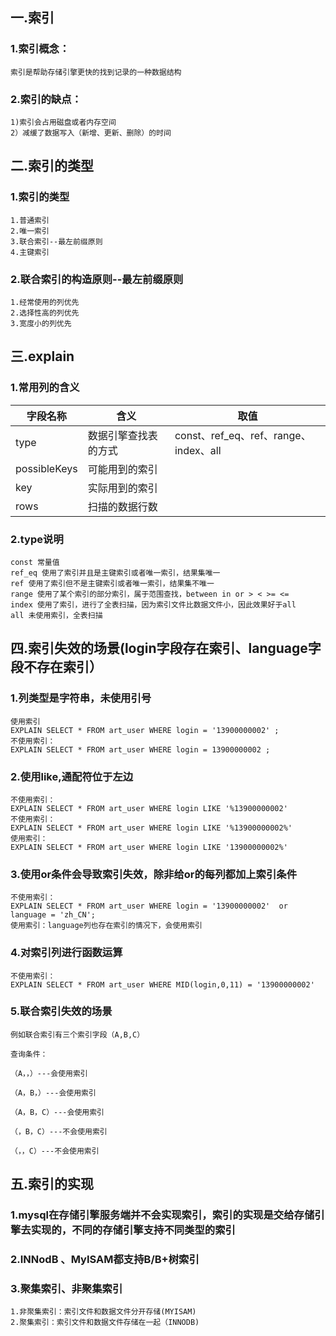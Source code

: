 ## 一.索引
### 1.索引概念：
```
索引是帮助存储引擎更快的找到记录的一种数据结构
```
### 2.索引的缺点：
```
1)索引会占用磁盘或者内存空间
2）减缓了数据写入（新增、更新、删除）的时间
```
## 二.索引的类型
### 1.索引的类型
```
1.普通索引
2.唯一索引
3.联合索引--最左前缀原则
4.主键索引
```

### 2.联合索引的构造原则--最左前缀原则
```
1.经常使用的列优先
2.选择性高的列优先
3.宽度小的列优先
```

## 三.explain
### 1.常用列的含义
字段名称|含义|取值
---|---|---
type|数据引擎查找表的方式|const、ref_eq、ref、range、index、all
possibleKeys|可能用到的索引|
key|实际用到的索引|
rows|扫描的数据行数|

### 2.type说明
```
const 常量值
ref_eq 使用了索引并且是主键索引或者唯一索引，结果集唯一
ref 使用了索引但不是主键索引或者唯一索引，结果集不唯一
range 使用了某个索引的部分索引，属于范围查找，between in or > < >= <= 
index 使用了索引，进行了全表扫描，因为索引文件比数据文件小，因此效果好于all
all 未使用索引，全表扫描
```

## 四.索引失效的场景(login字段存在索引、language字段不存在索引）
### 1.列类型是字符串，未使用引号
```
使用索引
EXPLAIN SELECT * FROM art_user WHERE login = '13900000002' ;
不使用索引：
EXPLAIN SELECT * FROM art_user WHERE login = 13900000002 ;
```

### 2.使用like,通配符位于左边
```
不使用索引：
EXPLAIN SELECT * FROM art_user WHERE login LIKE '%13900000002'
不使用索引：
EXPLAIN SELECT * FROM art_user WHERE login LIKE '%13900000002%'
使用索引：
EXPLAIN SELECT * FROM art_user WHERE login LIKE '13900000002%'

```
### 3.使用or条件会导致索引失效，除非给or的每列都加上索引条件
```
不使用索引：
EXPLAIN SELECT * FROM art_user WHERE login = '13900000002'  or language = 'zh_CN';
使用索引：language列也存在索引的情况下，会使用索引
```
### 4.对索引列进行函数运算
````
不使用索引：
EXPLAIN SELECT * FROM art_user WHERE MID(login,0,11) = '13900000002'

````
### 5.联合索引失效的场景

```
例如联合索引有三个索引字段（A,B,C）

查询条件：

（A，，）---会使用索引

（A，B，）---会使用索引

（A，B，C）---会使用索引

（，B，C）---不会使用索引

（，，C）---不会使用索引

```
## 五.索引的实现
### 1.mysql在存储引擎服务端并不会实现索引，索引的实现是交给存储引擎去实现的，不同的存储引擎支持不同类型的索引
### 2.INNodB 、MyISAM都支持B/B+树索引
### 3.聚集索引、非聚集索引
```
1.非聚集索引：索引文件和数据文件分开存储(MYISAM)
2.聚集索引：索引文件和数据文件存储在一起（INNODB)
```

